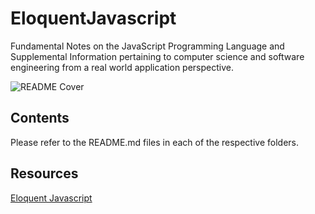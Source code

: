 # EloquentJavascript
Fundamental Notes on the JavaScript Programming Language and Supplemental Information pertaining to computer science and software engineering from a real world application perspective. 

![README Cover](https://cdn-images-1.medium.com/max/1140/1*jnhgiJ5Z16elapyBhf4-9Q.jpeg)

## Contents 
Please refer to the README.md files in each of the respective folders. 

## Resources 
[Eloquent Javascript](http://eloquentjavascript.net/)
